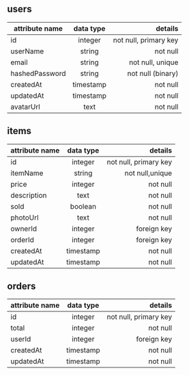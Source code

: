 ## **users**

| attribute name | data type |               details |
| -------------- | :-------: | --------------------: |
| id             |  integer  | not null, primary key |
| userName       |  string   |              not null |
| email          |  string   |      not null, unique |
| hashedPassword |  string   |     not null (binary) |
| createdAt      | timestamp |              not null |
| updatedAt      | timestamp |              not null |
| avatarUrl      |   text    |              not null |

## **items**

| attribute name | data type |               details |
| -------------- | :-------: | --------------------: |
| id             |  integer  | not null, primary key |
| itemName       |  string   |       not null,unique |
| price          |  integer  |              not null |
| description    |   text    |              not null |
| sold           |   boolean |              not null |
| photoUrl       |   text    |              not null |
| ownerId        |  integer  |           foreign key |
| orderId        |  integer  |           foreign key |
| createdAt      | timestamp |              not null |
| updatedAt      | timestamp |              not null |

## **orders**

| attribute name | data type |               details |
| -------------- | :-------: | --------------------: |
| id             |  integer  | not null, primary key |
| total          |  integer  |              not null |
| userId         |  integer  |           foreign key |
| createdAt      | timestamp |              not null |
| updatedAt      | timestamp |              not null |